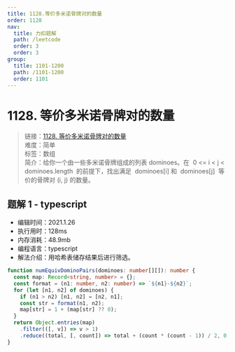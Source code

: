 ```yaml
---
title: 1128.等价多米诺骨牌对的数量
order: 1128
nav:
  title: 力扣题解
  path: /leetcode
  order: 3
  order: 3
group:
  title: 1101-1200
  path: /1101-1200
  order: 1101
---
```


# 1128. 等价多米诺骨牌对的数量

> 链接：[1128. 等价多米诺骨牌对的数量](https://leetcode-cn.com/problems/number-of-equivalent-domino-pairs/)  
> 难度：简单  
> 标签：数组  
> 简介：给你一个由一些多米诺骨牌组成的列表 dominoes。在  0 <= i < j < dominoes.length  的前提下，找出满足  dominoes[i] 和  dominoes[j]  等价的骨牌对 (i, j) 的数量。

## 题解 1 - typescript

- 编辑时间：2021.1.26
- 执行用时：128ms
- 内存消耗：48.9mb
- 编程语言：typescript
- 解法介绍：用哈希表储存结果后进行筛选。

```typescript
function numEquivDominoPairs(dominoes: number[][]): number {
  const map: Record<string, number> = {};
  const format = (n1: number, n2: number) => `${n1}-${n2}`;
  for (let [n1, n2] of dominoes) {
    if (n1 > n2) [n1, n2] = [n2, n1];
    const str = format(n1, n2);
    map[str] = 1 + (map[str] ?? 0);
  }
  return Object.entries(map)
    .filter(([, v]) => v > 1)
    .reduce((total, [, count]) => total + (count * (count - 1)) / 2, 0);
}
```
